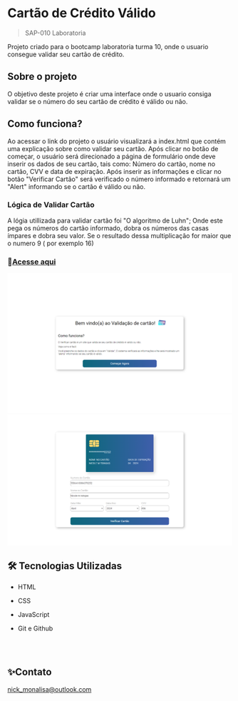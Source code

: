 # Cartão de Crédito Válido
> SAP-010 Laboratoria

Projeto criado para o bootcamp laboratoria turma 10, onde o usuario consegue validar seu cartão de crédito.

## Sobre o projeto
O objetivo deste projeto é criar uma interface onde o usuario consiga validar se o número do seu cartão de crédito é válido ou não.

## Como funciona?
Ao acessar o link do projeto o usuário visualizará a index.html que contém uma explicação sobre como validar seu cartão. Após clicar no botão de começar, o usuário será direcionado a página de formulário onde deve inserir os dados de seu cartão, tais como: Número do cartão, nome no cartão, CVV e data de expiração. Após inserir as informações e clicar no botão "Verificar Cartão" será verificado o número informado e retornará um "Alert" informando se o cartão é válido ou não.

### Lógica de Validar Cartão
A lógia utillizada para validar cartão foi "O algoritmo de Luhn"; Onde este pega os números do cartão informado, dobra os números das casas ímpares e dobra seu valor.  Se o resultado dessa multiplicação for maior que o numero 9 ( por exemplo 16)




### 📎[Acesse aqui]()

![preview](./src/assets/index.html.png)
<br>
![preview](./src/assets/validator.html.png)

## 🛠 Tecnologias Utilizadas

- HTML

- CSS

- JavaScript

- Git e Github

<br>
<br>

## ✨Contato

nick_monalisa@outlook.com